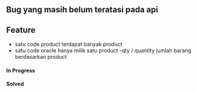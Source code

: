 ## Bug yang masih belum teratasi pada api

## Feature

- satu code product terdapat banyak product
- satu code oracle hanya milik satu product
-qty / quantity jumlah barang berdasarkan product

#### In Progress

#### Solved
